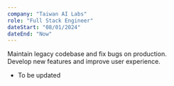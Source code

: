 ```yaml
---
company: "Taiwan AI Labs"
role: "Full Stack Engineer"
dateStart: "08/01/2024"
dateEnd: "Now"
---
```


Maintain legacy codebase and fix bugs on production.<br/>
Develop new features and improve user experience.

- To be updated
